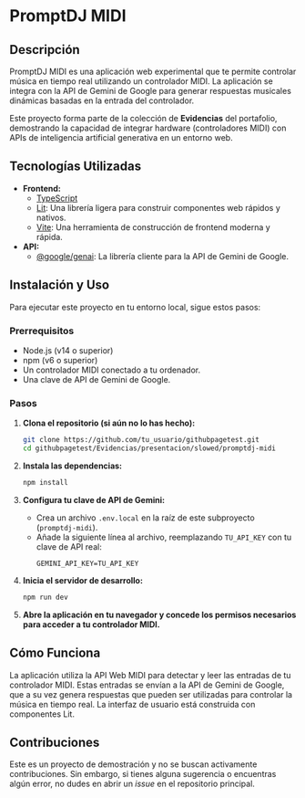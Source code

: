 # PromptDJ MIDI

## Descripción

PromptDJ MIDI es una aplicación web experimental que te permite controlar música en tiempo real utilizando un controlador MIDI. La aplicación se integra con la API de Gemini de Google para generar respuestas musicales dinámicas basadas en la entrada del controlador.

Este proyecto forma parte de la colección de **Evidencias** del portafolio, demostrando la capacidad de integrar hardware (controladores MIDI) con APIs de inteligencia artificial generativa en un entorno web.

## Tecnologías Utilizadas

*   **Frontend:**
    *   [TypeScript](https://www.typescriptlang.org/)
    *   [Lit](https://lit.dev/): Una librería ligera para construir componentes web rápidos y nativos.
    *   [Vite](https://vitejs.dev/): Una herramienta de construcción de frontend moderna y rápida.
*   **API:**
    *   [@google/genai](https://www.npmjs.com/package/@google/genai): La librería cliente para la API de Gemini de Google.

## Instalación y Uso

Para ejecutar este proyecto en tu entorno local, sigue estos pasos:

### Prerrequisitos

*   Node.js (v14 o superior)
*   npm (v6 o superior)
*   Un controlador MIDI conectado a tu ordenador.
*   Una clave de API de Gemini de Google.

### Pasos

1.  **Clona el repositorio (si aún no lo has hecho):**
    ```bash
    git clone https://github.com/tu_usuario/githubpagetest.git
    cd githubpagetest/Evidencias/presentacion/slowed/promptdj-midi
    ```

2.  **Instala las dependencias:**
    ```bash
    npm install
    ```

3.  **Configura tu clave de API de Gemini:**
    *   Crea un archivo `.env.local` en la raíz de este subproyecto (`promptdj-midi`).
    *   Añade la siguiente línea al archivo, reemplazando `TU_API_KEY` con tu clave de API real:
        ```
        GEMINI_API_KEY=TU_API_KEY
        ```

4.  **Inicia el servidor de desarrollo:**
    ```bash
    npm run dev
    ```

5.  **Abre la aplicación en tu navegador y concede los permisos necesarios para acceder a tu controlador MIDI.**

## Cómo Funciona

La aplicación utiliza la API Web MIDI para detectar y leer las entradas de tu controlador MIDI. Estas entradas se envían a la API de Gemini de Google, que a su vez genera respuestas que pueden ser utilizadas para controlar la música en tiempo real. La interfaz de usuario está construida con componentes Lit.

## Contribuciones

Este es un proyecto de demostración y no se buscan activamente contribuciones. Sin embargo, si tienes alguna sugerencia o encuentras algún error, no dudes en abrir un *issue* en el repositorio principal.